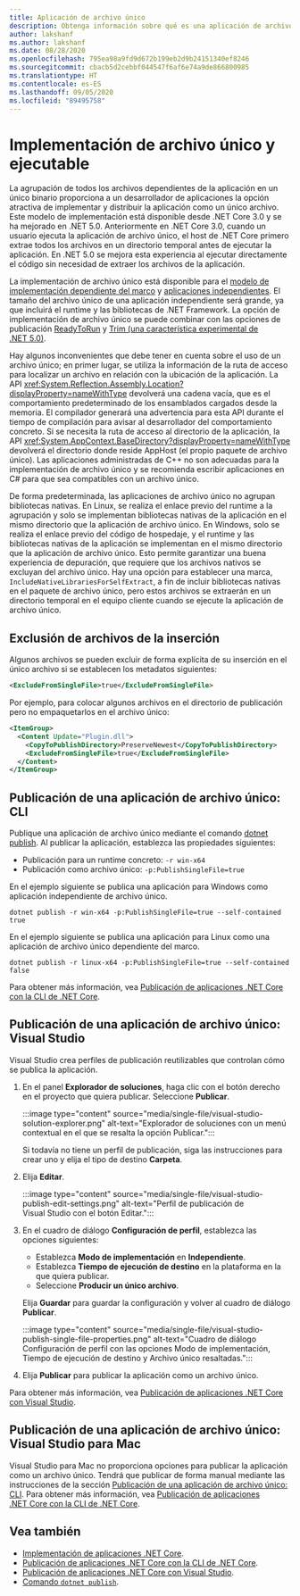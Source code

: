```yaml
---
title: Aplicación de archivo único
description: Obtenga información sobre qué es una aplicación de archivo único y por qué debería considerar el uso de este modelo de implementación de aplicaciones.
author: lakshanf
ms.author: lakshanf
ms.date: 08/28/2020
ms.openlocfilehash: 795ea98a9fd9d672b199eb2d9b24151340ef8246
ms.sourcegitcommit: cbacb5d2cebbf044547f6af6e74a9de866800985
ms.translationtype: HT
ms.contentlocale: es-ES
ms.lasthandoff: 09/05/2020
ms.locfileid: "89495758"
---
```

# <a name="single-file-deployment-and-executable"></a>Implementación de archivo único y ejecutable

La agrupación de todos los archivos dependientes de la aplicación en un único binario proporciona a un desarrollador de aplicaciones la opción atractiva de implementar y distribuir la aplicación como un único archivo. Este modelo de implementación está disponible desde .NET Core 3.0 y se ha mejorado en .NET 5.0. Anteriormente en .NET Core 3.0, cuando un usuario ejecuta la aplicación de archivo único, el host de .NET Core primero extrae todos los archivos en un directorio temporal antes de ejecutar la aplicación. En .NET 5.0 se mejora esta experiencia al ejecutar directamente el código sin necesidad de extraer los archivos de la aplicación.

La implementación de archivo único está disponible para el [modelo de implementación dependiente del marco](index.md#publish-framework-dependent) y [aplicaciones independientes](index.md#publish-self-contained). El tamaño del archivo único de una aplicación independiente será grande, ya que incluirá el runtime y las bibliotecas de .NET Framework. La opción de implementación de archivo único se puede combinar con las opciones de publicación [ReadyToRun](../tools/dotnet-publish.md) y [Trim (una característica experimental de .NET 5.0)](trim-self-contained.md).

Hay algunos inconvenientes que debe tener en cuenta sobre el uso de un archivo único; en primer lugar, se utiliza la información de la ruta de acceso para localizar un archivo en relación con la ubicación de la aplicación. La API <xref:System.Reflection.Assembly.Location?displayProperty=nameWithType> devolverá una cadena vacía, que es el comportamiento predeterminado de los ensamblados cargados desde la memoria. El compilador generará una advertencia para esta API durante el tiempo de compilación para avisar al desarrollador del comportamiento concreto. Si se necesita la ruta de acceso al directorio de la aplicación, la API <xref:System.AppContext.BaseDirectory?displayProperty=nameWithType> devolverá el directorio donde reside AppHost (el propio paquete de archivo único). Las aplicaciones administradas de C++ no son adecuadas para la implementación de archivo único y se recomienda escribir aplicaciones en C# para que sea compatibles con un archivo único.

De forma predeterminada, las aplicaciones de archivo único no agrupan bibliotecas nativas. En Linux, se realiza el enlace previo del runtime a la agrupación y solo se implementan bibliotecas nativas de la aplicación en el mismo directorio que la aplicación de archivo único. En Windows, solo se realiza el enlace previo del código de hospedaje, y el runtime y las bibliotecas nativas de la aplicación se implementan en el mismo directorio que la aplicación de archivo único. Esto permite garantizar una buena experiencia de depuración, que requiere que los archivos nativos se excluyan del archivo único. Hay una opción para establecer una marca, `IncludeNativeLibrariesForSelfExtract`, a fin de incluir bibliotecas nativas en el paquete de archivo único, pero estos archivos se extraerán en un directorio temporal en el equipo cliente cuando se ejecute la aplicación de archivo único.

## <a name="exclude-files-from-being-embedded"></a>Exclusión de archivos de la inserción

Algunos archivos se pueden excluir de forma explícita de su inserción en el único archivo si se establecen los metadatos siguientes:

```xml
<ExcludeFromSingleFile>true</ExcludeFromSingleFile>
```

Por ejemplo, para colocar algunos archivos en el directorio de publicación pero no empaquetarlos en el archivo único:

```xml
<ItemGroup>
  <Content Update="Plugin.dll">
    <CopyToPublishDirectory>PreserveNewest</CopyToPublishDirectory>
    <ExcludeFromSingleFile>true</ExcludeFromSingleFile>
  </Content>
</ItemGroup>
```

## <a name="publish-a-single-file-app---cli"></a>Publicación de una aplicación de archivo único: CLI

Publique una aplicación de archivo único mediante el comando [dotnet publish](../tools/dotnet-publish.md). Al publicar la aplicación, establezca las propiedades siguientes:

- Publicación para un runtime concreto: `-r win-x64`
- Publicación como archivo único: `-p:PublishSingleFile=true`

En el ejemplo siguiente se publica una aplicación para Windows como aplicación independiente de archivo único.

```dotnetcli
dotnet publish -r win-x64 -p:PublishSingleFile=true --self-contained true
```

En el ejemplo siguiente se publica una aplicación para Linux como una aplicación de archivo único dependiente del marco.

```dotnetcli
dotnet publish -r linux-x64 -p:PublishSingleFile=true --self-contained false
```

Para obtener más información, vea [Publicación de aplicaciones .NET Core con la CLI de .NET Core](deploy-with-cli.md).

## <a name="publish-a-single-file-app---visual-studio"></a>Publicación de una aplicación de archivo único: Visual Studio

Visual Studio crea perfiles de publicación reutilizables que controlan cómo se publica la aplicación.

01. En el panel **Explorador de soluciones**, haga clic con el botón derecho en el proyecto que quiera publicar. Seleccione **Publicar**.

    :::image type="content" source="media/single-file/visual-studio-solution-explorer.png" alt-text="Explorador de soluciones con un menú contextual en el que se resalta la opción Publicar.":::

    Si todavía no tiene un perfil de publicación, siga las instrucciones para crear uno y elija el tipo de destino **Carpeta**.

01. Elija **Editar**.

    :::image type="content" source="media/single-file/visual-studio-publish-edit-settings.png" alt-text="Perfil de publicación de Visual Studio con el botón Editar.":::

01. En el cuadro de diálogo **Configuración de perfil**, establezca las opciones siguientes:

    - Establezca **Modo de implementación** en **Independiente**.
    - Establezca **Tiempo de ejecución de destino** en la plataforma en la que quiera publicar.
    - Seleccione **Producir un único archivo**.

    Elija **Guardar** para guardar la configuración y volver al cuadro de diálogo **Publicar**.

    :::image type="content" source="media/single-file/visual-studio-publish-single-file-properties.png" alt-text="Cuadro de diálogo Configuración de perfil con las opciones Modo de implementación, Tiempo de ejecución de destino y Archivo único resaltadas.":::

01. Elija **Publicar** para publicar la aplicación como un archivo único.

Para obtener más información, vea [Publicación de aplicaciones .NET Core con Visual Studio](deploy-with-vs.md).

## <a name="publish-a-single-file-app---visual-studio-for-mac"></a>Publicación de una aplicación de archivo único: Visual Studio para Mac

Visual Studio para Mac no proporciona opciones para publicar la aplicación como un archivo único. Tendrá que publicar de forma manual mediante las instrucciones de la sección [Publicación de una aplicación de archivo único: CLI](#publish-a-single-file-app---cli). Para obtener más información, vea [Publicación de aplicaciones .NET Core con la CLI de .NET Core](deploy-with-cli.md).

## <a name="see-also"></a>Vea también

- [Implementación de aplicaciones .NET Core](index.md).
- [Publicación de aplicaciones .NET Core con la CLI de .NET Core](deploy-with-cli.md).
- [Publicación de aplicaciones .NET Core con Visual Studio](deploy-with-vs.md).
- [Comando `dotnet publish`](../tools/dotnet-publish.md).
